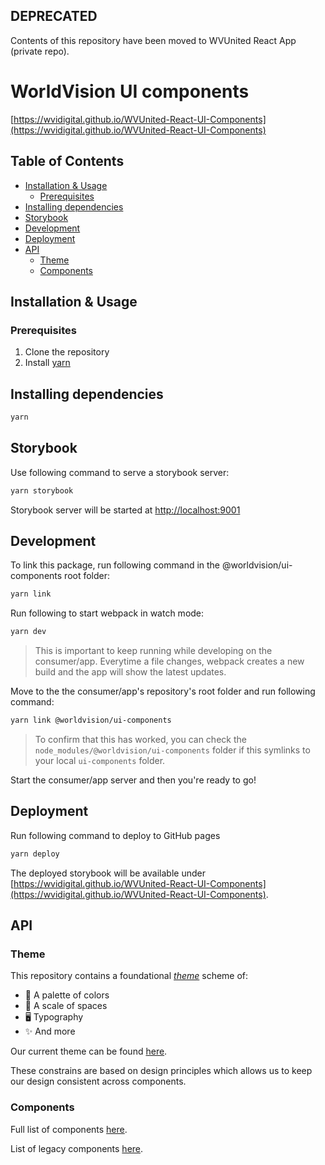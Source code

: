 ## DEPRECATED

Contents of this repository have been moved to WVUnited React App (private repo).

# WorldVision UI components

[https://wvidigital.github.io/WVUnited-React-UI-Components](https://wvidigital.github.io/WVUnited-React-UI-Components)

## Table of Contents

- [Installation & Usage](#installation--usage)
  - [Prerequisites](#prerequisites)
- [Installing dependencies](#installing-dependencies)
- [Storybook](#storybook)
- [Development](#development)
- [Deployment](#deployment)
- [API](#api)
  - [Theme](#theme)
  - [Components](#components)

## Installation & Usage

### Prerequisites

1. Clone the repository
2. Install [yarn](https://yarnpkg.com/en/docs/install)

## Installing dependencies

```sh
yarn
```

## Storybook

Use following command to serve a storybook server:

```sh
yarn storybook
```

Storybook server will be started at [http://localhost:9001](http://localhost:9001)

## Development

To link this package, run following command in the @worldvision/ui-components root folder:

```sh
yarn link
```

Run following to start webpack in watch mode:

```sh
yarn dev
```

> This is important to keep running while developing on the consumer/app. Everytime a file changes, webpack creates a new build and the app will show the latest updates.

Move to the the consumer/app's repository's root folder and run following command:

```sh
yarn link @worldvision/ui-components
```

> To confirm that this has worked, you can check the `node_modules/@worldvision/ui-components` folder if this symlinks to your local `ui-components` folder.

Start the consumer/app server and then you're ready to go!

## Deployment

Run following command to deploy to GitHub pages

```sh
yarn deploy
```

The deployed storybook will be available under [https://wvidigital.github.io/WVUnited-React-UI-Components](https://wvidigital.github.io/WVUnited-React-UI-Components).

## API

### Theme

This repository contains a foundational [_theme_](src/theme.js) scheme of:

- 🎨 A palette of colors
- 🚀 A scale of spaces
- 🖥 Typography
- ✨ And more

Our current theme can be found [here](src/theme.js).

These constrains are based on design principles which allows us to keep our design consistent across components.

### Components

Full list of components [here](src/components).

List of legacy components [here](src/legacy).
